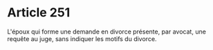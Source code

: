 # Article 251

L'époux qui forme une demande en divorce présente, par avocat, une requête au juge, sans indiquer les motifs du divorce.
